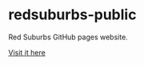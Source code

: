 # redsuburbs-public
Red Suburbs GitHub pages website.

[Visit it here](https://redsuburbs.redrealities.com/)
